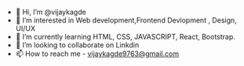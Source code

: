 - 👋 Hi, I’m @vijaykagde
- 👀 I’m interested in Web development,Frontend Devlopment , Design, UI/UX
- 🌱 I’m currently learning HTML, CSS, JAVASCRIPT, React, Bootstrap.
- 💞️ I’m looking to collaborate on Linkdin
- 📫 How to reach me - vijaykagde9763@gmail.com

<!---
vijaykagde/vijaykagde is a ✨ special ✨ repository because its `README.md` (this file) appears on your GitHub profile.
You can click the Preview link to take a look at your changes.
--->
